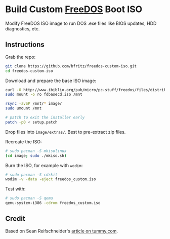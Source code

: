 # Build Custom [FreeDOS](http://www.freedos.org/) Boot ISO

Modify FreeDOS ISO image to run DOS .exe files like BIOS updates, HDD diagnostics, etc.

## Instructions

Grab the repo:

```sh
git clone https://github.com/bfritz/freedos-custom-iso.git
cd freedos-custom-iso
```

Download and prepare the base ISO image:

```sh
curl -O http://www.ibiblio.org/pub/micro/pc-stuff/freedos/files/distributions/1.0/fdbasecd.iso
sudo mount -o ro fdbasecd.iso /mnt

rsync -avSP /mnt/* image/
sudo umount /mnt

# patch to exit the installer early
patch -p0 < setup.patch
```

Drop files into `image/extras/`.  Best to pre-extract zip files.

Recreate the ISO:

```sh
# sudo pacman -S mkisolinux
(cd image; sudo ./mkiso.sh)
```

Burn the ISO, for example with `wodim`:

```sh
# sudo pacman -S cdrkit
wodim -v -data -eject freedos_custom.iso
```

Test with:

```sh
# sudo pacman -S qemu
qemu-system-i386 -cdrom freedos_custom.iso
```

## Credit

Based on Sean Reifschneider's [article on tummy.com](http://www.tummy.com/blogs/2008/09/21/using-freedos-cd-for-bios-updates/).
